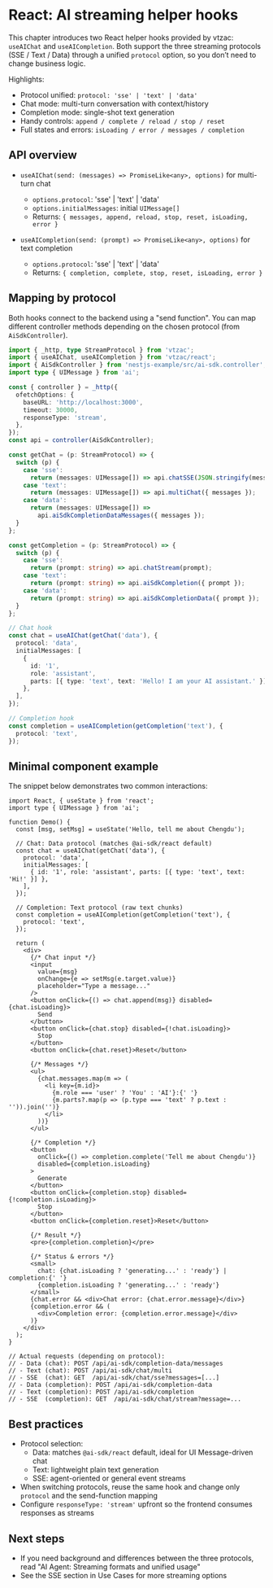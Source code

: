 # React: AI streaming helper hooks

This chapter introduces two React helper hooks provided by vtzac: `useAIChat` and `useAICompletion`. Both support the three streaming protocols (SSE / Text / Data) through a unified `protocol` option, so you don’t need to change business logic.

Highlights:

- Protocol unified: `protocol: 'sse' | 'text' | 'data'`
- Chat mode: multi-turn conversation with context/history
- Completion mode: single-shot text generation
- Handy controls: `append / complete / reload / stop / reset`
- Full states and errors: `isLoading / error / messages / completion`

## API overview

- `useAIChat(send: (messages) => PromiseLike<any>, options)` for multi-turn chat
  - `options.protocol`: 'sse' | 'text' | 'data'
  - `options.initialMessages`: initial `UIMessage[]`
  - Returns: `{ messages, append, reload, stop, reset, isLoading, error }`

- `useAICompletion(send: (prompt) => PromiseLike<any>, options)` for text completion
  - `options.protocol`: 'sse' | 'text' | 'data'
  - Returns: `{ completion, complete, stop, reset, isLoading, error }`

## Mapping by protocol

Both hooks connect to the backend using a "send function". You can map different controller methods depending on the chosen protocol (from `AiSdkController`).

```ts
import { _http, type StreamProtocol } from 'vtzac';
import { useAIChat, useAICompletion } from 'vtzac/react';
import { AiSdkController } from 'nestjs-example/src/ai-sdk.controller';
import type { UIMessage } from 'ai';

const { controller } = _http({
  ofetchOptions: {
    baseURL: 'http://localhost:3000',
    timeout: 30000,
    responseType: 'stream',
  },
});
const api = controller(AiSdkController);

const getChat = (p: StreamProtocol) => {
  switch (p) {
    case 'sse':
      return (messages: UIMessage[]) => api.chatSSE(JSON.stringify(messages));
    case 'text':
      return (messages: UIMessage[]) => api.multiChat({ messages });
    case 'data':
      return (messages: UIMessage[]) =>
        api.aiSdkCompletionDataMessages({ messages });
  }
};

const getCompletion = (p: StreamProtocol) => {
  switch (p) {
    case 'sse':
      return (prompt: string) => api.chatStream(prompt);
    case 'text':
      return (prompt: string) => api.aiSdkCompletion({ prompt });
    case 'data':
      return (prompt: string) => api.aiSdkCompletionData({ prompt });
  }
};

// Chat hook
const chat = useAIChat(getChat('data'), {
  protocol: 'data',
  initialMessages: [
    {
      id: '1',
      role: 'assistant',
      parts: [{ type: 'text', text: 'Hello! I am your AI assistant.' }],
    },
  ],
});

// Completion hook
const completion = useAICompletion(getCompletion('text'), {
  protocol: 'text',
});
```

## Minimal component example

The snippet below demonstrates two common interactions:

```tsx
import React, { useState } from 'react';
import type { UIMessage } from 'ai';

function Demo() {
  const [msg, setMsg] = useState('Hello, tell me about Chengdu');

  // Chat: Data protocol (matches @ai-sdk/react default)
  const chat = useAIChat(getChat('data'), {
    protocol: 'data',
    initialMessages: [
      { id: '1', role: 'assistant', parts: [{ type: 'text', text: 'Hi!' }] },
    ],
  });

  // Completion: Text protocol (raw text chunks)
  const completion = useAICompletion(getCompletion('text'), {
    protocol: 'text',
  });

  return (
    <div>
      {/* Chat input */}
      <input
        value={msg}
        onChange={e => setMsg(e.target.value)}
        placeholder="Type a message..."
      />
      <button onClick={() => chat.append(msg)} disabled={chat.isLoading}>
        Send
      </button>
      <button onClick={chat.stop} disabled={!chat.isLoading}>
        Stop
      </button>
      <button onClick={chat.reset}>Reset</button>

      {/* Messages */}
      <ul>
        {chat.messages.map(m => (
          <li key={m.id}>
            {m.role === 'user' ? 'You' : 'AI'}:{' '}
            {m.parts?.map(p => (p.type === 'text' ? p.text : '')).join('')}
          </li>
        ))}
      </ul>

      {/* Completion */}
      <button
        onClick={() => completion.complete('Tell me about Chengdu')}
        disabled={completion.isLoading}
      >
        Generate
      </button>
      <button onClick={completion.stop} disabled={!completion.isLoading}>
        Stop
      </button>
      <button onClick={completion.reset}>Reset</button>

      {/* Result */}
      <pre>{completion.completion}</pre>

      {/* Status & errors */}
      <small>
        chat: {chat.isLoading ? 'generating...' : 'ready'} | completion:{' '}
        {completion.isLoading ? 'generating...' : 'ready'}
      </small>
      {chat.error && <div>Chat error: {chat.error.message}</div>}
      {completion.error && (
        <div>Completion error: {completion.error.message}</div>
      )}
    </div>
  );
}
```

```
// Actual requests (depending on protocol):
// - Data (chat): POST /api/ai-sdk/completion-data/messages
// - Text (chat): POST /api/ai-sdk/chat/multi
// - SSE  (chat): GET  /api/ai-sdk/chat/sse?messages=[...]
// - Data (completion): POST /api/ai-sdk/completion-data
// - Text (completion): POST /api/ai-sdk/completion
// - SSE  (completion): GET  /api/ai-sdk/chat/stream?message=...
```

## Best practices

- Protocol selection:
  - Data: matches `@ai-sdk/react` default, ideal for UI Message-driven chat
  - Text: lightweight plain text generation
  - SSE: agent-oriented or general event streams
- When switching protocols, reuse the same hook and change only `protocol` and the send-function mapping
- Configure `responseType: 'stream'` upfront so the frontend consumes responses as streams

## Next steps

- If you need background and differences between the three protocols, read "AI Agent: Streaming formats and unified usage"
- See the SSE section in Use Cases for more streaming options
